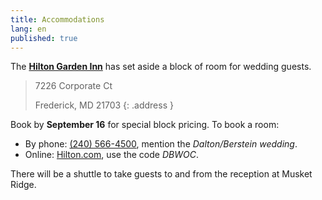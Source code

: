 ```yaml
---
title: Accommodations
lang: en
published: true
---
```


The
[**Hilton Garden Inn**](http://hiltongardeninn3.hilton.com/en/hotels/maryland/hilton-garden-inn-frederick-IADFRGI/index.html)
has set aside a block of room for wedding guests.

> 7226 Corporate Ct
>
> Frederick, MD 21703
{: .address }

Book by **September 16** for special block pricing. To book a room:

  *  By phone: [(240) 566-4500](tel:+12405664500), mention the
     _Dalton/Berstein wedding_.
  *  Online:
     [Hilton.com](http://hiltongardeninn3.hilton.com/en/hotels/maryland/hilton-garden-inn-frederick-IADFRGI/index.html),
     use the code _DBWOC_.

There will be a shuttle to take guests to and from the reception at Musket
Ridge.
